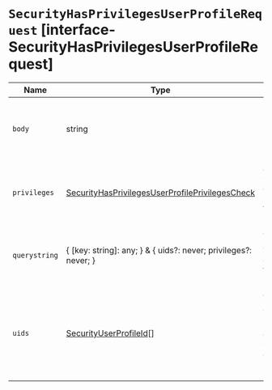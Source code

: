 # `SecurityHasPrivilegesUserProfileRequest` [interface-SecurityHasPrivilegesUserProfileRequest]

| Name | Type | Description |
| - | - | - |
| `body` | string | ({ [key: string]: any; } & { uids?: never; privileges?: never; }) | All values in `body` will be added to the request body. |
| `privileges` | [SecurityHasPrivilegesUserProfilePrivilegesCheck](./SecurityHasPrivilegesUserProfilePrivilegesCheck.md) | An object containing all the privileges to be checked. |
| `querystring` | { [key: string]: any; } & { uids?: never; privileges?: never; } | All values in `querystring` will be added to the request querystring. |
| `uids` | [SecurityUserProfileId](./SecurityUserProfileId.md)[] | A list of profile IDs. The privileges are checked for associated users of the profiles. |
